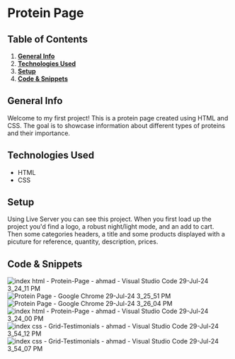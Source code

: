 # Protein Page

## Table of Contents
1. [**General Info**](#general-info)
2. [**Technologies Used**](#technologies-used)
3. [**Setup**](#setup)
4. [**Code & Snippets**](#CodeSnippets)
## General Info
Welcome to my first project! This is a protein page created using HTML and CSS. The goal is to showcase information about different types of proteins and their importance.

## Technologies Used
- HTML
- CSS

## Setup
Using Live Server you can see this project. When you first load up the project you'd find a logo, a robust night/light mode, and an add to cart. Then some categories headers, a title and some products displayed with a picuture for reference, quantity, description, prices. 

## Code & Snippets
![index html - Protein-Page - ahmad - Visual Studio Code 29-Jul-24 3_24_11 PM](https://github.com/user-attachments/assets/543ae442-e674-45d9-8680-6e9a502a4c0c)
![Protein Page - Google Chrome 29-Jul-24 3_25_51 PM](https://github.com/user-attachments/assets/82c9f3a5-35f6-4ac6-b69e-f2539cdbf9d1)
![Protein Page - Google Chrome 29-Jul-24 3_26_04 PM](https://github.com/user-attachments/assets/ea64b866-95d2-4692-a56c-34efedf4cff3)
![index html - Protein-Page - ahmad - Visual Studio Code 29-Jul-24 3_24_00 PM](https://github.com/user-attachments/assets/b41b397e-76f7-4476-94b9-9fee2ea68387)
![index css - Grid-Testimonials - ahmad - Visual Studio Code 29-Jul-24 3_54_12 PM](https://github.com/user-attachments/assets/7a66d504-c555-42fd-bbb1-04a79d3f7e0e)
![index css - Grid-Testimonials - ahmad - Visual Studio Code 29-Jul-24 3_54_07 PM](https://github.com/user-attachments/assets/1e2cc239-3668-4a0b-8fb5-e5d7e55429a3)

